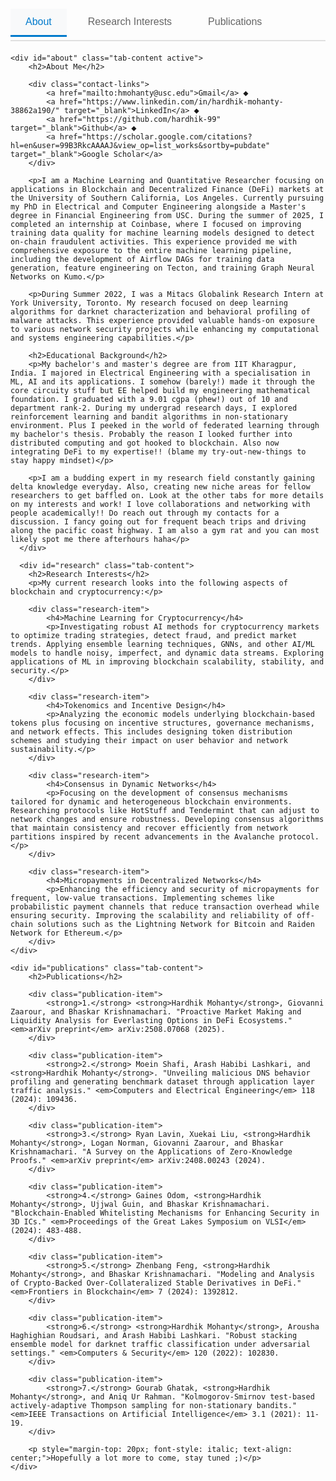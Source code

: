<style>
.tab-container {
    margin-top: 20px;
}

.tab-nav {
    display: flex;
    border-bottom: 2px solid #e0e0e0;
    margin-bottom: 20px;
    flex-wrap: wrap;
}

.tab-button {
    background: none;
    border: none;
    padding: 12px 24px;
    cursor: pointer;
    font-size: 16px;
    font-weight: 500;
    color: #666;
    border-bottom: 3px solid transparent;
    transition: all 0.3s ease;
    margin-right: 10px;
    margin-bottom: 5px;
}

.tab-button:hover {
    color: #333;
    background-color: #f5f5f5;
}

.tab-button.active {
    color: #007acc;
    border-bottom-color: #007acc;
    background-color: #f8f9fa;
}

.tab-content {
    display: none;
    animation: fadeIn 0.3s ease-in;
}

.tab-content.active {
    display: block;
}

@keyframes fadeIn {
    from { opacity: 0; }
    to { opacity: 1; }
}

.contact-links {
    margin: 20px 0;
    text-align: center;
}

.contact-links a {
    margin: 0 10px;
    text-decoration: none;
    color: #007acc;
    font-weight: 500;
}

.contact-links a:hover {
    text-decoration: underline;
}

.research-item {
    margin-bottom: 20px;
    padding: 15px;
    border-left: 4px solid #007acc;
    background-color: #f8f9fa;
}

.research-item h4 {
    margin-top: 0;
    color: #333;
}

.publication-item {
    margin-bottom: 15px;
    padding: 12px;
    border-radius: 5px;
    background-color: #f8f9fa;
}

.publication-item strong {
    color: #007acc;
}

@media (max-width: 768px) {
    .tab-button {
        padding: 10px 16px;
        font-size: 14px;
    }
    
    .tab-nav {
        justify-content: center;
    }
}

/* Hide GitHub Pages footer elements */
.site-footer,
footer,
.footer,
.view {
    display: none !important;
}

p:contains("Hosted on GitHub Pages"),
p:contains("Theme by"),
p:contains("orderedlist") {
    display: none !important;
}
</style>



<div class="tab-container">
          <div class="tab-nav">
          <button class="tab-button active" onclick="showTab(event, 'about')">About</button>
          <button class="tab-button" onclick="showTab(event, 'research')">Research Interests</button>
          <button class="tab-button" onclick="showTab(event, 'publications')">Publications</button>
    </div>

    <div id="about" class="tab-content active">
        <h2>About Me</h2>
        
        <div class="contact-links">
            <a href="mailto:hmohanty@usc.edu">Gmail</a> ⬥ 
            <a href="https://www.linkedin.com/in/hardhik-mohanty-38862a190/" target="_blank">LinkedIn</a> ⬥ 
            <a href="https://github.com/hardhik-99" target="_blank">Github</a> ⬥ 
            <a href="https://scholar.google.com/citations?hl=en&user=99B3RkcAAAAJ&view_op=list_works&sortby=pubdate" target="_blank">Google Scholar</a>
        </div>
        
        <p>I am a Machine Learning and Quantitative Researcher focusing on applications in Blockchain and Decentralized Finance (DeFi) markets at the University of Southern California, Los Angeles. Currently pursuing my PhD in Electrical and Computer Engineering alongside a Master's degree in Financial Engineering from USC. During the summer of 2025, I completed an internship at Coinbase, where I focused on improving training data quality for machine learning models designed to detect on-chain fraudulent activities. This experience provided me with comprehensive exposure to the entire machine learning pipeline, including the development of Airflow DAGs for training data generation, feature engineering on Tecton, and training Graph Neural Networks on Kumo.</p>
        
        <p>During Summer 2022, I was a Mitacs Globalink Research Intern at York University, Toronto. My research focused on deep learning algorithms for darknet characterization and behavioral profiling of malware attacks. This experience provided valuable hands-on exposure to various network security projects while enhancing my computational and systems engineering capabilities.</p>

        <h2>Educational Background</h2>
        <p>My bachelor's and master's degree are from IIT Kharagpur, India. I majored in Electrical Engineering with a specialisation in ML, AI and its applications. I somehow (barely!) made it through the core circuity stuff but EE helped build my engineering mathematical foundation. I graduated with a 9.01 cgpa (phew!) out of 10 and department rank-2. During my undergrad research days, I explored reinforcement learning and bandit algorithms in non-stationary environment. Plus I peeked in the world of federated learning through my bachelor's thesis. Probably the reason I looked further into distributed computing and got hooked to blockchain. Also now integrating DeFi to my expertise!! (blame my try-out-new-things to stay happy mindset)</p>
        
        <p>I am a budding expert in my research field constantly gaining delta knowledge everyday. Also, creating new niche areas for fellow researchers to get baffled on. Look at the other tabs for more details on my interests and work! I love collaborations and networking with people academically!! Do reach out through my contacts for a discussion. I fancy going out for frequent beach trips and driving along the pacific coast highway. I am also a gym rat and you can most likely spot me there afterhours haha</p>
      </div>

      <div id="research" class="tab-content">
        <h2>Research Interests</h2>
        <p>My current research looks into the following aspects of blockchain and cryptocurrency:</p>
        
        <div class="research-item">
            <h4>Machine Learning for Cryptocurrency</h4>
            <p>Investigating robust AI methods for cryptocurrency markets to optimize trading strategies, detect fraud, and predict market trends. Applying ensemble learning techniques, GNNs, and other AI/ML models to handle noisy, imperfect, and dynamic data streams. Exploring applications of ML in improving blockchain scalability, stability, and security.</p>
        </div>
        
        <div class="research-item">
            <h4>Tokenomics and Incentive Design</h4>
            <p>Analyzing the economic models underlying blockchain-based tokens plus focusing on incentive structures, governance mechanisms, and network effects. This includes designing token distribution schemes and studying their impact on user behavior and network sustainability.</p>
        </div>
        
        <div class="research-item">
            <h4>Consensus in Dynamic Networks</h4>
            <p>Focusing on the development of consensus mechanisms tailored for dynamic and heterogeneous blockchain environments. Researching protocols like HotStuff and Tendermint that can adjust to network changes and ensure robustness. Developing consensus algorithms that maintain consistency and recover efficiently from network partitions inspired by recent advancements in the Avalanche protocol.</p>
        </div>
        
        <div class="research-item">
            <h4>Micropayments in Decentralized Networks</h4>
            <p>Enhancing the efficiency and security of micropayments for frequent, low-value transactions. Implementing schemes like probabilistic payment channels that reduce transaction overhead while ensuring security. Improving the scalability and reliability of off-chain solutions such as the Lightning Network for Bitcoin and Raiden Network for Ethereum.</p>
        </div>
    </div>

    <div id="publications" class="tab-content">
        <h2>Publications</h2>
        
        <div class="publication-item">
            <strong>1.</strong> <strong>Hardhik Mohanty</strong>, Giovanni Zaarour, and Bhaskar Krishnamachari. "Proactive Market Making and Liquidity Analysis for Everlasting Options in DeFi Ecosystems." <em>arXiv preprint</em> arXiv:2508.07068 (2025).
        </div>
        
        <div class="publication-item">
            <strong>2.</strong> Moein Shafi, Arash Habibi Lashkari, and <strong>Hardhik Mohanty</strong>. "Unveiling malicious DNS behavior profiling and generating benchmark dataset through application layer traffic analysis." <em>Computers and Electrical Engineering</em> 118 (2024): 109436.
        </div>
        
        <div class="publication-item">
            <strong>3.</strong> Ryan Lavin, Xuekai Liu, <strong>Hardhik Mohanty</strong>, Logan Norman, Giovanni Zaarour, and Bhaskar Krishnamachari. "A Survey on the Applications of Zero-Knowledge Proofs." <em>arXiv preprint</em> arXiv:2408.00243 (2024).
        </div>
        
        <div class="publication-item">
            <strong>4.</strong> Gaines Odom, <strong>Hardhik Mohanty</strong>, Ujjwal Guin, and Bhaskar Krishnamachari. "Blockchain-Enabled Whitelisting Mechanisms for Enhancing Security in 3D ICs." <em>Proceedings of the Great Lakes Symposium on VLSI</em> (2024): 483-488.
        </div>
        
        <div class="publication-item">
            <strong>5.</strong> Zhenbang Feng, <strong>Hardhik Mohanty</strong>, and Bhaskar Krishnamachari. "Modeling and Analysis of Crypto-Backed Over-Collateralized Stable Derivatives in DeFi." <em>Frontiers in Blockchain</em> 7 (2024): 1392812.
        </div>
        
        <div class="publication-item">
            <strong>6.</strong> <strong>Hardhik Mohanty</strong>, Arousha Haghighian Roudsari, and Arash Habibi Lashkari. "Robust stacking ensemble model for darknet traffic classification under adversarial settings." <em>Computers & Security</em> 120 (2022): 102830.
        </div>
        
        <div class="publication-item">
            <strong>7.</strong> Gourab Ghatak, <strong>Hardhik Mohanty</strong>, and Aniq Ur Rahman. "Kolmogorov-Smirnov test-based actively-adaptive Thompson sampling for non-stationary bandits." <em>IEEE Transactions on Artificial Intelligence</em> 3.1 (2021): 11-19.
        </div>
        
        <p style="margin-top: 20px; font-style: italic; text-align: center;">Hopefully a lot more to come, stay tuned ;)</p>
    </div>
</div>

<script>
function showTab(evt, tabName) {
    var i, tabcontent, tablinks;
    
    // Hide all tab content
    tabcontent = document.getElementsByClassName("tab-content");
    for (i = 0; i < tabcontent.length; i++) {
        tabcontent[i].classList.remove("active");
    }
    
    // Remove active class from all tab buttons
    tablinks = document.getElementsByClassName("tab-button");
    for (i = 0; i < tablinks.length; i++) {
        tablinks[i].classList.remove("active");
    }
    
    // Show the selected tab and mark button as active
    document.getElementById(tabName).classList.add("active");
    evt.currentTarget.classList.add("active");
}

// Ensure the About tab is shown by default when page loads
document.addEventListener('DOMContentLoaded', function() {
    document.getElementById('about').classList.add('active');
    document.querySelector('.tab-button').classList.add('active');
});
</script>
